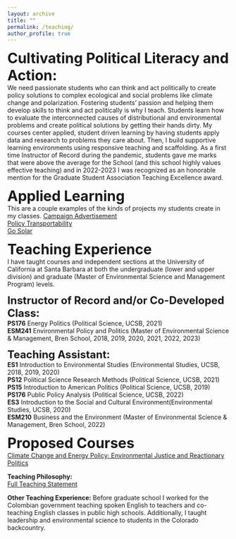 ```yaml
---
layout: archive
title: ""
permalink: /teaching/
author_profile: true
---
```


**<font size="6">Cultivating Political Literacy and Action:</font>**\
We need passionate students who can think and act politically to create policy solutions to complex ecological and social problems like climate change and polarization. Fostering students’ passion and helping them develop skills to think and act politically is why I teach. Students learn how to evaluate the interconnected causes of distributional and environmental problems and create political solutions by getting their hands dirty. My courses center applied, student driven learning by having students apply data and research to problems they care about. Then, I build supportive learning environments using responsive teaching and scaffolding. As a first time Instructor of Record during the pandemic, students gave me marks that were above the average for the School (and this school highly values effective teaching) and in 2022-2023 I was recognized as an honorable mention for the Graduate Student Association Teaching Excellence award.


**<font size="6">Applied Learning</font>**\
This are a couple examples of the kinds of projects my students create in my classes.
[Campaign Advertisement](https://drive.google.com/file/d/1yttCS37RGzccE0jEpsgkty8XBeSwk8x9/view?usp=drive_link)\
[Policy Transportability](https://drive.google.com/file/d/1WM4Ad4bPSd7Izadt5Pe_jjITFOGUunpJ/view?usp=drive_link)\
[Go Solar](https://drive.google.com/file/d/1Dv0gVm3PH9IAESb4Mdeuzf1iPwjKMg3v/view?usp=drive_link)

**<font size="6">Teaching Experience</font>**\
I have taught courses and independent sections at the University of California at Santa Barbara at both the undergraduate (lower and upper division) and graduate (Master of Environmental Science and Management Program) levels.

**<font size="5.5">Instructor of Record and/or Co-Developed Class:</font>**\
**PS176** Energy Politics (Political Science, UCSB, 2021)\
**ESM241** Environmental Policy and Politics (Master of Environmental Science & Management, Bren School, 2018, 2019, 2020, 2021, 2022, 2023)

**<font size="5.5">Teaching Assistant:</font>**\
**ES1** Introduction to Environmental Studies (Environmental Studies, UCSB, 2018, 2019, 2020)\
**PS12** Political Science Research Methods (Political Science, UCSB, 2021)\
**PS15** Introduction to American Politics (Political Science, UCSB, 2019)\
**PS176** Public Policy Analysis (Political Science, UCSB, 2022)\
**ES3** Introduction to the Social and Cultural Environment(Environmental Studies, UCSB, 2020)\
**ESM210** Business and the Environment (Master of Environmental Science & Management, Bren School, 2022)

**<font size="6">Proposed Courses</font>**\
[Climate Change and Energy Policy: Environmental Justice and Reactionary Politics](https://docs.google.com/document/d/1iTxFN4BZh-bKi7i0jsUNwPt0q_QEjX4C06FBVGM86kg/edit?usp=sharing)

**Teaching Philosophy:**\
[Full Teaching Statement](https://docs.google.com/document/d/1hYvOaBFYgj9Lbqwc3JoAfh8Vt4zRpU601U329DHPShY/edit?usp=sharing)

**Other Teaching Experience:** Before graduate school I worked for the Colombian government teaching spoken English to teachers and co-teaching English classes in public high schools. Additionally, I taught leadership and environmental science to students in the Colorado backcountry.









<!--


**<font size="5.5">Instructor of Record and/or Co-Developed Class:</font>**
**PS176** Energy Politics (Political Science, UCSB, 2021)/
This course .... [Class Syllabus](LINK), [Section Syllabus](https://docs.google.com/document/d/1MqBZF-vworupuMdxcRKn9wpyvNbV2n2YBPwmc3pKJuQ/edit?usp=sharing)/


**ESM241** Environmental Policy and Politics (Master of Environmental Science & Management, Bren School, 2018, 2019, 2020, 2021, 2022, 2023)/
This course .... [Class Syllabus](LINK), [Section Syllabus](https://docs.google.com/document/d/1MqBZF-vworupuMdxcRKn9wpyvNbV2n2YBPwmc3pKJuQ/edit?usp=sharing)/

**<font size="5.5">Teaching Assistant:</font>**

**ES1** Introduction to Environmental Studies (Environmental Studies, UCSB, 2018, 2019, 2020)\
This course .... /(Class Syllabus)[ADD PDF FILE TO GIT] Section [Syllabus](https://docs.google.com/document/d/1MqBZF-vworupuMdxcRKn9wpyvNbV2n2YBPwmc3pKJuQ/edit?usp=sharing)/

**PS12** Political Science Research Methods (Political Science, UCSB, 2021)
This course .... /(Class Syllabus)[ADD PDF FILE TO GIT] Section [Syllabus](https://docs.google.com/document/d/1MqBZF-vworupuMdxcRKn9wpyvNbV2n2YBPwmc3pKJuQ/edit?usp=sharing)/

**PS15** Introduction to American Politics (Political Science, UCSB, 2019)
This course .... /(Class Syllabus)[ADD PDF FILE TO GIT] Section [Syllabus](https://docs.google.com/document/d/1MqBZF-vworupuMdxcRKn9wpyvNbV2n2YBPwmc3pKJuQ/edit?usp=sharing)/

**PS176** Public Policy Analysis (Political Science, UCSB, 2022)
This course .... /(Class Syllabus)[ADD PDF FILE TO GIT] Section [Syllabus](https://docs.google.com/document/d/1MqBZF-vworupuMdxcRKn9wpyvNbV2n2YBPwmc3pKJuQ/edit?usp=sharing)/

**ES3** Introduction to the Social and Cultural Environment(Environmental Studies, UCSB, 2020)
This course .... /(Class Syllabus)[ADD PDF FILE TO GIT] Section [Syllabus](https://docs.google.com/document/d/1MqBZF-vworupuMdxcRKn9wpyvNbV2n2YBPwmc3pKJuQ/edit?usp=sharing)/

**ESM210** Business and the Environment (Master of Environmental Science & Management, Bren School, 2022)
This course .... /(Class Syllabus)[ADD PDF FILE TO GIT] Section [Syllabus](https://docs.google.com/document/d/1MqBZF-vworupuMdxcRKn9wpyvNbV2n2YBPwmc3pKJuQ/edit?usp=sharing)/


**Connection and Safety** I believe in teaching materials and skills that respond to my students interests and needs. 
My classrooms are welcoming and supportive because I build community by supporting marginalized students, encouraging considerate dialogue, and fostering critical analysis. I [survey]() student's needs and interests, create inclusive environments for learning by setting [norms](LINK to Norm activity or SYLLABUs), [reflecting during](LINK MIDCOURSE EVAL) and [after](LINK post course), creating classes that use diverse materials [LINk to written/podcast/video/]() and center [marginalized communities' perspectives and experiences](LINK Land curriculum, EJ integration into ENERGY)./

[Preclass Survey Example](https://docs.google.com/forms/d/e/1FAIpQLSdYCUoHcN24ln1I2XbvEqZL8qhZE8kaRoML9U1wyrP34bWOgQ/viewform?usp=sf_link), [Mid Course Survey Example](LINK), [Post Course Survey Example](LINK), [Scaffolded Assignment Example](), [Energy Politics Syllabus centering marginalized communities and experiences with energy to explore energy politics](LINK )...... /  

**Structure**
My courses build students' capacity to think more systematically about both environmental and political problems,  gain important professional skills, analyze data, and create solutions to contemporary problems. I design my classes and assignments using [universal design principals](LINK) and use a diversity of assignments- from [essays and policy memos](energy policy memo LINK) to [problem sets and exams](energy pol p-sets, spatial voting p-set) to [public presentations](ESM early presentations LINK) and [creative projects](LINK to Campaign Targeting assignment) to engage and assess my students. My classes and assignments are [scaffolded](LINK ENERGY Policy Memo) to build knowledge and confidence. Students work individually and collaboratively and I use different classroom formats. I use both traditional lectures and [flipped classrooms](LINK TO ESM inclass)./

**Co-Creating Knowledge and Creating Solutions to Real Problems**
Students inspire my hope that we can heal historical harms to both people and the environment and design new solutions and policies. Students consistently teach me new specifics about environmental problems that I didn't know about and create uniqe analyses of past problems and creative new solutions. Here are some examples of the kinds of projects that students have created in classes I designed or helped design: [Campaign Video](LINK), [Billboards](link), [Radio](), [Partnering with NGO Analysis](LINK), [problem sets](LINK), [](LInk)./ 


**Teaching Philosophy:** [Full Teaching Statement](https://elliottfinn.github.io/files/Teaching Philosophy Statement_RD_4.pdf).)/

**Other Teaching Experience:** Before graduate school I worked for the Colombian government teaching spoken English to teachers and co-teaching English classes in public high schools. Additionally, I taught leadership and environmental science to students in the Colorado backcountry.



<!--






**Teaching assistant**
**<font size="5">Graduate courses</font>**
div style = "margin-left:40px;margin-top:20px;margin-bottom:20px;" # this will make different margins and indents

NEEd to end with /div AT the bottom of any text.




**EDS241** Environmental Policy Evaluation (Master of Environmental Data Science, Bren School, 2022) 

**ESM204** Economics of Environmental Management (Master of Environmental Science & Management, Bren School, 2021)

**<font size="5">Undergraduate courses</font>**

**ES2** Introduction to Environmental Science (Environmental Studies, UCSB, 2021)

**ECON9** Principles of Economics (Department of Economics, UCSB, 2019)

**ECON10A** Intermediate Microeconomics (Department of Economics, UCSB, 2019)-->


